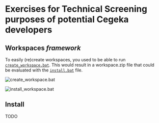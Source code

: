 # Exercises for Technical Screening purposes of potential Cegeka developers

## Workspaces _framework_
To easily (re)create workspaces, you used to be able to run [`create_workspace.bat`](workspace/workspaces/create_workspace.bat). This would result in a workspace.zip file that could be evaluated with the [`install.bat`](workspace/workspaces/install.bat) file.

![create_workspace.bat](create_workspace.png)

![install_workspace.bat](install_workspace.png)

## Install
TODO
